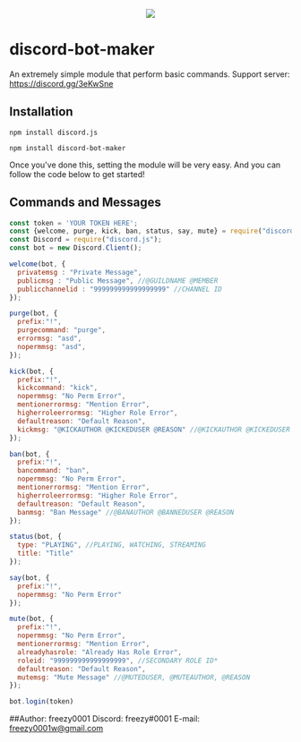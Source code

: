 <p align="center"><a href="https://nodei.co/npm/discord-bot-maker/"><img src="https://nodei.co/npm/discord-bot-maker.png"></a></p>

# discord-bot-maker
An extremely simple module that perform basic commands.
Support server: https://discord.gg/3eKwSne

## Installation
```
npm install discord.js
```
```
npm install discord-bot-maker
``` 

Once you've done this, setting the module will be very easy.
And you can follow the code  below to get started!

## Commands and Messages
```js
const token = 'YOUR TOKEN HERE';
const {welcome, purge, kick, ban, status, say, mute} = require("discord-bot-maker");
const Discord = require("discord.js");
const bot = new Discord.Client();

welcome(bot, {
  privatemsg : "Private Message", 
  publicmsg : "Public Message", //@GUILDNAME @MEMBER
  publicchannelid : "999999999999999999" //CHANNEL ID
});

purge(bot, {
  prefix:"!",
  purgecommand: "purge",
  errormsg: "asd",
  nopermmsg: "asd",
});

kick(bot, {
  prefix:"!",
  kickcommand: "kick",
  nopermmsg: "No Perm Error",
  mentionerrormsg: "Mention Error",
  higherroleerrormsg: "Higher Role Error",
  defaultreason: "Default Reason",
  kickmsg: "@KICKAUTHOR @KICKEDUSER @REASON" //@KICKAUTHOR @KICKEDUSER @REASON
});

ban(bot, {
  prefix:"!",
  bancommand: "ban",
  nopermmsg: "No Perm Error",
  mentionerrormsg: "Mention Error",
  higherroleerrormsg: "Higher Role Error",
  defaultreason: "Default Reason",
  banmsg: "Ban Message" //@BANAUTHOR @BANNEDUSER @REASON
});

status(bot, {
  type: "PLAYING", //PLAYING, WATCHING, STREAMING
  title: "Title"
});

say(bot, {
  prefix:"!",
  nopermmsg: "No Perm Error"
});

mute(bot, {
  prefix:"!",
  nopermmsg: "No Perm Error",
  mentionerrormsg: "Mention Error",
  alreadyhasrole: "Already Has Role Error",
  roleid: "999999999999999999", //SECONDARY ROLE ID*
  defaultreason: "Default Reason",
  mutemsg: "Mute Message" //@MUTEDUSER, @MUTEAUTHOR, @REASON
});

bot.login(token)
```
##Author:
freezy0001
Discord: freezy#0001
E-mail: freezy0001w@gmail.com